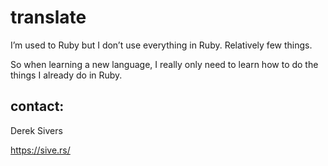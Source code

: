 # translate

I’m used to Ruby but I don’t use everything in Ruby. Relatively few things.

So when learning a new language, I really only need to learn how to do the
things I already do in Ruby.


## contact:

Derek Sivers

https://sive.rs/

